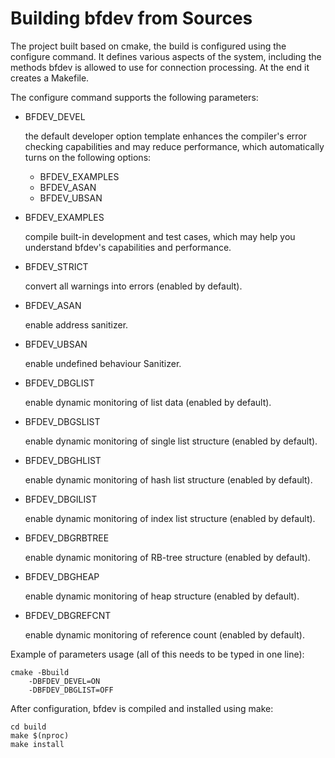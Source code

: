 # Building bfdev from Sources

The project built based on cmake, the build is configured using the configure command. It defines various aspects of the system, including the methods bfdev is allowed to use for connection processing. At the end it creates a Makefile.

The configure command supports the following parameters:

- BFDEV_DEVEL

    the default developer option template enhances the compiler's error checking capabilities and may reduce performance, which automatically turns on the following options:

    - BFDEV_EXAMPLES
    - BFDEV_ASAN
    - BFDEV_UBSAN

- BFDEV_EXAMPLES

    compile built-in development and test cases, which may help you understand bfdev's capabilities and performance.

- BFDEV_STRICT

    convert all warnings into errors (enabled by default).

- BFDEV_ASAN

    enable address sanitizer.

- BFDEV_UBSAN

    enable undefined behaviour Sanitizer.

- BFDEV_DBGLIST

    enable dynamic monitoring of list data (enabled by default).

- BFDEV_DBGSLIST

    enable dynamic monitoring of single list structure (enabled by default).

- BFDEV_DBGHLIST

    enable dynamic monitoring of hash list structure (enabled by default).

- BFDEV_DBGILIST

    enable dynamic monitoring of index list structure (enabled by default).

- BFDEV_DBGRBTREE

    enable dynamic monitoring of RB-tree structure (enabled by default).

- BFDEV_DBGHEAP

    enable dynamic monitoring of heap structure (enabled by default).

- BFDEV_DBGREFCNT

    enable dynamic monitoring of reference count (enabled by default).

Example of parameters usage (all of this needs to be typed in one line):

```shell
cmake -Bbuild
    -DBFDEV_DEVEL=ON
    -DBFDEV_DBGLIST=OFF
```

After configuration, bfdev is compiled and installed using make:

```shell
cd build
make $(nproc)
make install
```
